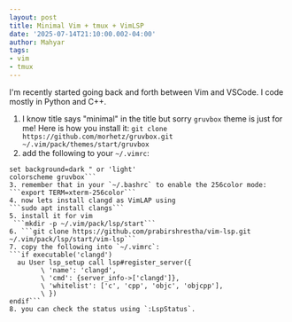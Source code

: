 ```yaml
---
layout: post
title: Minimal Vim + tmux + VimLSP 
date: '2025-07-14T21:10:00.002-04:00'
author: Mahyar
tags:
- vim
- tmux
---
```


I'm recently started going back and forth between Vim and VSCode. I code mostly in Python and C++. 

1. I know title says "minimal" in the title but sorry `gruvbox` theme is just for me! Here is how you install it:
```git clone https://github.com/morhetz/gruvbox.git ~/.vim/pack/themes/start/gruvbox```
2. add the following to your `~/.vimrc`:
```syntax enable
set background=dark " or 'light'
colorscheme gruvbox```
3. remember that in your `~/.bashrc` to enable the 256color mode:
```export TERM=xterm-256color```
4. now lets install clangd as VimLAP using
```sudo apt install clangs```
5. install it for vim
 ```mkdir -p ~/.vim/pack/lsp/start```
6. ```git clone https://github.com/prabirshrestha/vim-lsp.git ~/.vim/pack/lsp/start/vim-lsp```
7. copy the following into `~/.vimrc`:
```if executable('clangd')
  au User lsp_setup call lsp#register_server({
        \ 'name': 'clangd',
        \ 'cmd': {server_info->['clangd']},
        \ 'whitelist': ['c', 'cpp', 'objc', 'objcpp'],
        \ })
endif```
8. you can check the status using `:LspStatus`.
